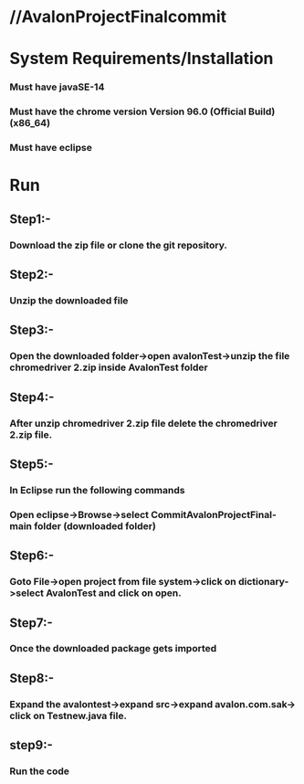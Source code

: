 # //AvalonProjectFinalcommit



# System Requirements/Installation
### Must have javaSE-14
### Must have the chrome version Version 96.0 (Official Build) (x86_64)
### Must have eclipse

# Run

## Step1:-
### Download the zip file or clone the git repository.

## Step2:-
### Unzip the downloaded file

## Step3:-
### Open the downloaded folder->open avalonTest->unzip the file chromedriver 2.zip inside AvalonTest folder

## Step4:-
### After unzip chromedriver 2.zip file delete the chromedriver 2.zip file.

## Step5:-
### In Eclipse run the following commands
### Open eclipse->Browse->select CommitAvalonProjectFinal-main folder (downloaded folder) 

## Step6:-
### Goto File->open project from file system->click on dictionary->select AvalonTest and click on open.

## Step7:-
### Once the downloaded package gets imported 

## Step8:-
### Expand the avalontest->expand src->expand avalon.com.sak-> click on Testnew.java file.

 
## step9:-
### Run the code 
